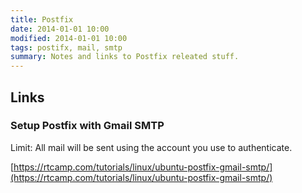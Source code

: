 ```yaml
---
title: Postfix
date: 2014-01-01 10:00
modified: 2014-01-01 10:00
tags: postifx, mail, smtp
summary: Notes and links to Postfix releated stuff.
---
```


## Links

### Setup Postfix with Gmail SMTP
Limit: All mail will be sent using the account you use to authenticate.

[https://rtcamp.com/tutorials/linux/ubuntu-postfix-gmail-smtp/](https://rtcamp.com/tutorials/linux/ubuntu-postfix-gmail-smtp/)
